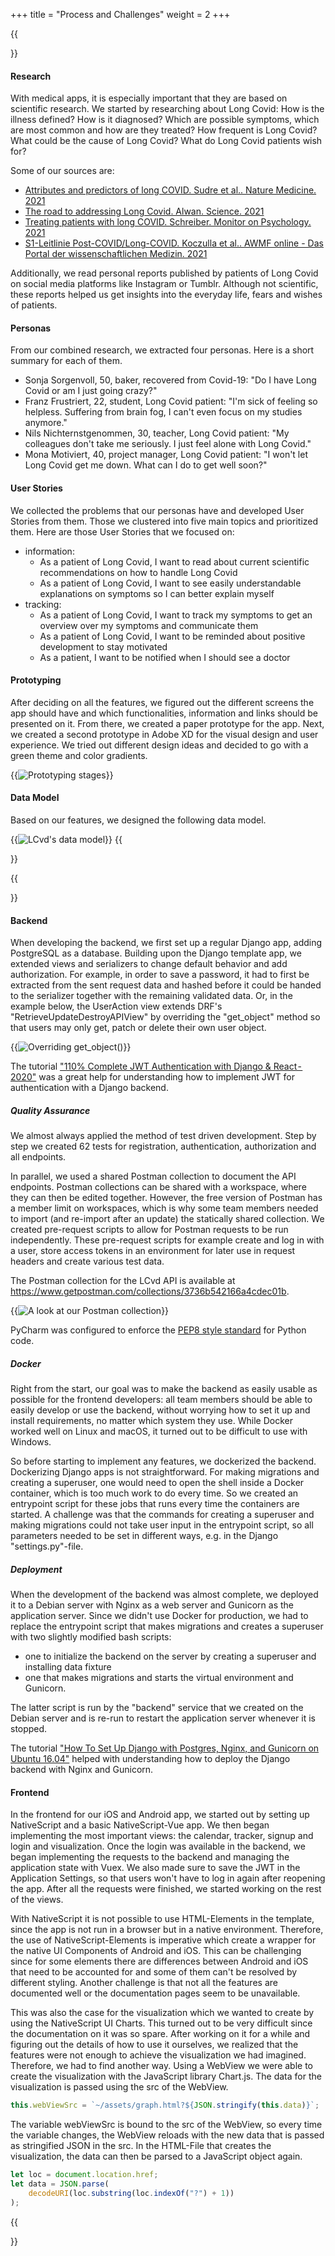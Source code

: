 +++
title = "Process and Challenges"
weight = 2
+++

{{<section title="Design">}}
#### Research
With medical apps, it is especially important that they are based on scientific research.
We started by researching about Long Covid: How is the illness defined? How is it diagnosed? 
Which are possible symptoms, which are most common and how are they treated? 
How frequent is Long Covid? What could be the cause of Long Covid? What do Long Covid patients wish for?

Some of our sources are:
* [Attributes and predictors of long COVID. Sudre et al.. Nature Medicine. 2021](https://www.nature.com/articles/s41591-021-01292-y)
* [The road to addressing Long Covid. Alwan. Science. 2021](https://www.science.org/doi/10.1126/science.abg7113)
* [Treating patients with long COVID. Schreiber. Monitor on Psychology. 2021](https://www.apa.org/monitor/2021/07/treating-long-covid)
* [S1-Leitlinie Post-COVID/Long-COVID. Koczulla et al.. AWMF online - Das Portal der wissenschaftlichen Medizin. 2021](https://www.awmf.org/uploads/tx_szleitlinien/020-027l_S1_Post_COVID_Long_COVID_2021-07.pdf)

Additionally, we read personal reports published by patients of Long Covid on 
social media platforms like Instagram or Tumblr. Although not scientific, these reports helped us 
get insights into the everyday life, fears and wishes of patients. 

#### Personas 
From our combined research, we extracted four personas. Here is a short summary for each of them.

* Sonja Sorgenvoll, 50, baker, recovered from Covid-19: "Do I have Long Covid or am I just going crazy?"
* Franz Frustriert, 22, student, Long Covid patient: "I'm sick of feeling so helpless. Suffering from brain fog, I can't even focus on my studies anymore."
* Nils Nichternstgenommen, 30, teacher, Long Covid patient: "My colleagues don't take me seriously. I just feel alone with Long Covid."
* Mona Motiviert, 40, project manager, Long Covid patient: "I won't let Long Covid get me down. What can I do to get well soon?"

#### User Stories
We collected the problems that our personas have and developed User Stories from them. 
Those we clustered into five main topics and prioritized them. Here are those User Stories that we focused on:
* information: 
  * As a patient of Long Covid, I want to read about current scientific recommendations on how to handle Long Covid
  * As a patient of Long Covid, I want to see easily understandable explanations on symptoms so I can better explain myself
* tracking:
  * As a patient of Long Covid, I want to track my symptoms to get an overview over my symptoms and communicate them
  * As a patient of Long Covid, I want to be reminded about positive development to stay motivated
  * As a patient, I want to be notified when I should see a doctor

#### Prototyping
After deciding on all the features, we figured out the different screens the app should have and which functionalities,
information and links should be presented on it. From there, we created a paper prototype for the app.
Next, we created a second prototype in Adobe XD for the visual design and user experience. We tried out different design ideas and 
decided to go with a green theme and color gradients.

{{<image src="prototype.png" alt="Prototyping stages">}}

#### Data Model
Based on our features, we designed the following data model. 

{{<image src="data-model.jpg" alt="LCvd's data model">}}
{{</section>}}

{{<section title="Implementation and Workflow">}}
#### Backend
When developing the backend, we first set up a regular Django app, adding PostgreSQL as a database. 
Building upon the Django template app, we extended views and serializers to change default behavior and add authorization. 
For example, in order to save a password, it had to first be extracted from the sent request data and hashed before it 
could be handed to the serializer together with the remaining validated data. Or, in the example below, the UserAction 
view extends DRF's "RetrieveUpdateDestroyAPIView" by overriding the "get_object" method so that users may only get, 
patch or delete their own user object.

{{<image src="tech-stack-drf-example.png" alt="Overriding get_object()">}}

The tutorial ["110% Complete JWT Authentication with Django & React - 2020"](https://hackernoon.com/110percent-complete-jwt-authentication-with-django-and-react-2020-iejq34ta) was a
great help for understanding how to implement JWT for authentication with a Django backend.

##### Quality Assurance
We almost always applied the method of test driven development. Step by step we created 62 tests for registration, authentication,
authorization and all endpoints. 

In parallel, we used a shared Postman collection to document the API endpoints. 
Postman collections can be shared with a workspace, where they can then be edited together. However, the free version of
Postman has a member limit on workspaces, which is why some team members needed to import (and re-import after an update)
the statically shared collection. We created pre-request scripts to allow for Postman requests to be run independently. 
These pre-request scripts for example create and log in with a user, store access tokens in an environment for later use in request 
headers and create various test data.

The Postman collection for the LCvd API is available at https://www.getpostman.com/collections/3736b542166a4cdec01b.

{{<image src="tech-stack-postman-example.png" alt="A look at our Postman collection">}}

PyCharm was configured to enforce the [PEP8 style standard](https://pep8.org/) for Python code.

##### Docker
Right from the start, our goal was to make the backend as easily usable as possible for the frontend developers: all team members 
should be able to easily develop or use the backend, without worrying how to set it up and install requirements, 
no matter which system they use. While Docker worked well on Linux and macOS, it turned out to be difficult to use with Windows.

So before starting to implement any features, we dockerized the backend. Dockerizing Django apps is not straightforward. 
For making migrations and creating a superuser, one would need to open the shell inside a Docker container, 
which is too much work to do every time. So we 
created an entrypoint script for these jobs that runs every time the containers are started. A challenge was that the 
commands for creating a superuser and making migrations could not take user input in the entrypoint script, so all parameters 
needed to be set in different ways, e.g. in the Django "settings.py"-file.

##### Deployment
When the development of the backend was almost complete, we deployed it to a Debian server with Nginx as a web server and Gunicorn 
as the application server. Since we didn't use Docker for production, we had to replace the entrypoint script that makes 
migrations and creates a superuser with two slightly modified bash scripts:
* one to initialize the backend on the server by creating a superuser and installing data fixture 
* one that makes migrations and starts the virtual environment and Gunicorn. 

The latter script is run by the "backend" service that we created on the Debian server and is re-run to restart the application 
server whenever it is stopped. 

The tutorial ["How To Set Up Django with Postgres, Nginx, and Gunicorn on Ubuntu 16.04"](https://www.digitalocean.com/community/tutorials/how-to-set-up-django-with-postgres-nginx-and-gunicorn-on-ubuntu-16-04)
helped with understanding how to deploy the Django backend with Nginx and Gunicorn.

#### Frontend
In the frontend for our iOS and Android app, we started out by setting up NativeScript and a basic NativeScript-Vue app.
We then began implementing the most important views: the calendar, tracker, signup and login and visualization.
Once the login was available in the backend, we began implementing the requests to the backend and managing the application
state with Vuex. We also made sure to save the JWT in the Application Settings, so that users won't have to log in again after
reopening the app. After all the requests were finished, we started working on the rest of the views.

With NativeScript it is not possible to use HTML-Elements in the template, since the app is not run in a browser but in a native environment. 
Therefore, the use of NativeScript-Elements is imperative which create a wrapper for the native UI Components of Android and iOS. 
This can be challenging since for some elements there are differences between Android and iOS that need to be accounted for and
some of them can't be resolved by different styling. Another challenge is that not all the features are documented well or the
documentation pages seem to be unavailable.

This was also the case for the visualization which we wanted to create by using the NativeScript UI Charts. This turned out to be
very difficult since the documentation on it was so spare. After working on it for a while and figuring out the details of how to use it
ourselves, we realized that the features were not enough to achieve the visualization we had imagined. Therefore, we had to find another way. 
Using a WebView we were able to create the visualization with the JavaScript library Chart.js. The data for the visualization is passed using the src of the WebView.

```jsx
this.webViewSrc = `~/assets/graph.html?${JSON.stringify(this.data)}`;
```

The variable webViewSrc is bound to the src of the WebView, so every time the variable changes, the WebView reloads with the new data that is passed as stringified JSON in the src. 
In the HTML-File that creates the visualization, the data can then be parsed to a JavaScript object again.

```jsx
let loc = document.location.href;
let data = JSON.parse(
    decodeURI(loc.substring(loc.indexOf("?") + 1))
);
```

{{</section>}}